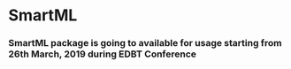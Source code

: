 # SmartML
### SmartML package is going to available for usage starting from 26th March, 2019 during EDBT Conference

